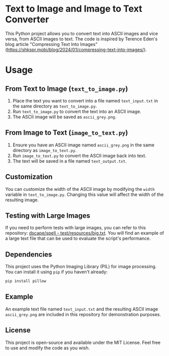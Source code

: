 # Text to Image and Image to Text Converter
This Python project allows you to convert text into ASCII images and vice versa, from ASCII images to text. The code is inspired by Terence Eden's blog article "Compressing Text Into Images" (https://shkspr.mobi/blog/2024/01/compressing-text-into-images/).

# Usage

## From Text to Image (`text_to_image.py`)
1. Place the text you want to convert into a file named `text_input.txt` in the same directory as `text_to_image.py`.
2. Run `text_to_image.py` to convert the text into an ASCII image.
3. The ASCII image will be saved as `ascii_grey.png`.

## From Image to Text (`image_to_text.py`)
1. Ensure you have an ASCII image named `ascii_grey.png` in the same directory as `image_to_text.py`.
2. Run `image_to_text.py` to convert the ASCII image back into text.
3. The text will be saved in a file named `text_output.txt`.

## Customization
You can customize the width of the ASCII image by modifying the `width` variable in `text_to_image.py`. Changing this value will affect the width of the resulting image.

## Testing with Large Images
If you need to perform tests with large images, you can refer to this repository: [dscape/spell - test/resources/big.txt](https://github.com/dscape/spell/blob/master/test/resources/big.txt). You will find an example of a large text file that can be used to evaluate the script's performance.

## Dependencies
This project uses the Python Imaging Library (PIL) for image processing. You can install it using `pip` if you haven't already:

```bash
pip install pillow
```

## Example
An example text file named `text_input.txt` and the resulting ASCII image `ascii_grey.png` are included in this repository for demonstration purposes.

## License
This project is open-source and available under the MIT License. Feel free to use and modify the code as you wish.
